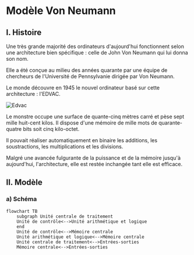 # Modèle Von Neumann

## I. Histoire

Une très grande majorité des ordinateurs d'aujourd'hui fonctionnent selon une architecture bien spécifique : celle de John Von Neumann qui lui donna son nom.

Elle a été conçue au milieu des années quarante par une équipe de chercheurs de l'Université de Pennsylvanie dirigée par Von Neumann.

Le monde découvre en 1945 le nouvel ordinateur basé sur cette architecture : l'EDVAC.

![Edvac](./img/edvac.png)

Le monstre occupe une surface de quante-cinq mètres carré et pèse sept mille huit-cent kilos. Il dispose d'une mémoire de mille mots de quarante-quatre bits soit cinq kilo-octet.

Il pouvait réaliser automatiquement en binaire les additions, les soustractions, les multiplications et les divisions.

Malgré une avancée fulgurante de la puissance et de la mémoire jusqu'à aujourd'hui, l'architecture, elle est restée inchangée tant elle est efficace.

## II. Modèle

### a) Schéma

```mermaid
flowchart TB
    subgraph Unité centrale de traitement
    Unité de contrôle<-->Unité arithmétique et logique
    end
    Unité de contrôle<-->Mémoire centrale
    Unité arithmétique et logique<-->Mémoire centrale
    Unité centrale de traitement<-->Entrées-sorties
    Mémoire centrale<-->Entrées-sorties
```